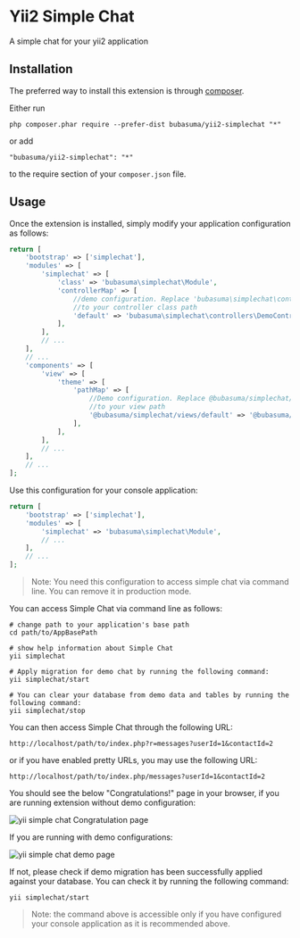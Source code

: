 Yii2 Simple Chat
================
A simple chat for your yii2 application

Installation
------------

The preferred way to install this extension is through [composer](http://getcomposer.org/download/).

Either run

```
php composer.phar require --prefer-dist bubasuma/yii2-simplechat "*"
```

or add

```
"bubasuma/yii2-simplechat": "*"
```

to the require section of your `composer.json` file.


Usage
-----

Once the extension is installed, simply modify your application configuration as follows:

```php
return [
    'bootstrap' => ['simplechat'],
    'modules' => [
        'simplechat' => [
            'class' => 'bubasuma\simplechat\Module',
            'controllerMap' => [
                //demo configuration. Replace 'bubasuma\simplechat\controllers\DemoController'
                //to your controller class path
                'default' => 'bubasuma\simplechat\controllers\DemoController'
            ],
        ],
        // ...
    ],
    // ...
    'components' => [
        'view' => [
            'theme' => [
                'pathMap' => [                    
                    //Demo configuration. Replace @bubasuma/simplechat/views/demo 
                    //to your view path
                    '@bubasuma/simplechat/views/default' => '@bubasuma/simplechat/views/demo',
                ],
            ],
        ],
        // ...
    ],
    // ...
];
```
Use this configuration for your console application:

```php
return [
    'bootstrap' => ['simplechat'],
    'modules' => [
        'simplechat' => 'bubasuma\simplechat\Module',
        // ...
    ],
    // ...
];
```
>Note: You need this configuration to access simple chat via command line. You can remove it in production mode.

You can access Simple Chat via command line as follows:

```
# change path to your application's base path
cd path/to/AppBasePath

# show help information about Simple Chat
yii simplechat

# Apply migration for demo chat by running the following command:
yii simplechat/start

# You can clear your database from demo data and tables by running the following command:
yii simplechat/stop
```

You can then access Simple Chat through the following URL:

```
http://localhost/path/to/index.php?r=messages?userId=1&contactId=2
```

or if you have enabled pretty URLs, you may use the following URL:

```
http://localhost/path/to/index.php/messages?userId=1&contactId=2
```

You should see the below "Congratulations!" page in your browser, if you are running extension without demo configuration:

![yii simple chat Congratulation page](http://i.imgur.com/lLQnfHsh.png "yii simple chat Congratulation page")

If you are running with demo configurations:

![yii simple chat demo page](http://i.imgur.com/mB0CsETh.png "yii simple chat demo page")

If not, please check if demo migration has been successfully applied against your database. You can check it by running the following command:

```
yii simplechat/start
```
>Note: the command above is accessible only if you have configured your console application as it is recommended above.